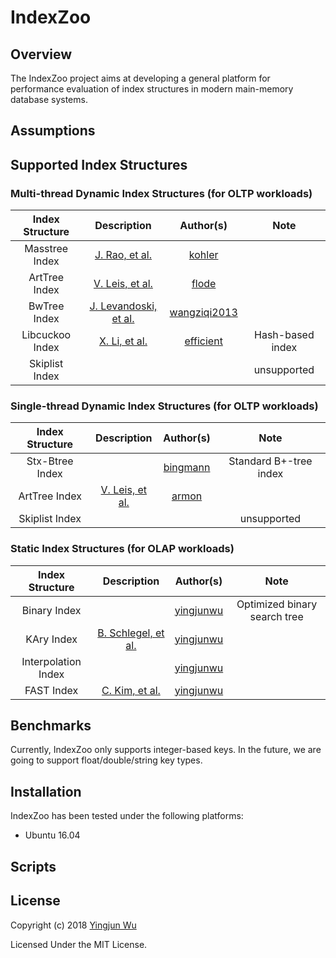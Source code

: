 # IndexZoo

## Overview
The IndexZoo project aims at developing a general platform for performance evaluation of index structures in modern main-memory database systems.

## Assumptions

## Supported Index Structures

### Multi-thread Dynamic Index Structures (for OLTP workloads)

| Index Structure | Description | Author(s) | Note  |
|:---------------:|:------:|:-----------------------:|:-----:|
| Masstree Index  | [J. Rao, et al.](https://dl.acm.org/citation.cfm?id=2168855) | [kohler](https://github.com/kohler/masstree-beta)                   | |
| ArtTree Index   | [V. Leis, et al.](https://dl.acm.org/citation.cfm?id=2933349.2933352) | [flode](https://github.com/flode/ARTSynchronized) | |
| BwTree Index    | [J. Levandoski, et al.](https://dl.acm.org/citation.cfm?id=2510649.2511251) | [wangziqi2013](https://github.com/wangziqi2013/BwTree) | |
| Libcuckoo Index | [X. Li, et al.](https://dl.acm.org/citation.cfm?id=2592820) | [efficient](https://github.com/efficient/libcuckoo) | Hash-based index |
| Skiplist Index  | |  | unsupported |

### Single-thread Dynamic Index Structures (for OLTP workloads)

| Index Structure | Description | Author(s) | Note  |
|:---------------:|:------:|:-----------------------:|:-----:|
| Stx-Btree Index |  | [bingmann](https://github.com/bingmann/stx-btree) | Standard B+-tree index |
| ArtTree Index   | [V. Leis, et al.](https://db.in.tum.de/~leis/papers/ART.pdf) | [armon](https://github.com/armon/libart) | |
| Skiplist Index  |  |  | unsupported |

### Static Index Structures (for OLAP workloads)

| Index Structure     | Description | Author(s) | Note  |
|:-------------------:|:------:|:-----------------------:|:-----:|
| Binary Index        | | [yingjunwu]() | Optimized binary search tree |
| KAry Index          | [B. Schlegel, et al.](https://dl.acm.org/citation.cfm?id=1565705) | [yingjunwu]() | |
| Interpolation Index | | [yingjunwu]() | |
| FAST Index          | [C. Kim, et al.](https://dl.acm.org/citation.cfm?id=1807206) | [yingjunwu]() | |


## Benchmarks

Currently, IndexZoo only supports integer-based keys. In the future, we are going to support float/double/string key types.



## Installation

IndexZoo has been tested under the following platforms:

- Ubuntu 16.04

## Scripts



## License

Copyright (c) 2018 [Yingjun Wu](https://yingjunwu.github.io/)

Licensed Under the MIT License.
